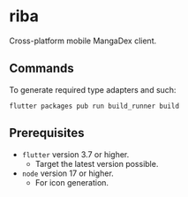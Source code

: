 # riba

Cross-platform mobile MangaDex client.

## Commands

To generate required type adapters and such:
```
flutter packages pub run build_runner build
```

## Prerequisites

- `flutter` version 3.7 or higher.
    - Target the latest version possible.
- `node` version 17 or higher.
    - For icon generation.

